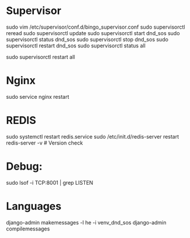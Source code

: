 # Supervisor
sudo vim /etc/supervisor/conf.d/bingo_supervisor.conf
sudo supervisorctl reread
sudo supervisorctl update
sudo supervisorctl start dnd_sos
sudo supervisorctl status dnd_sos
sudo supervisorctl stop dnd_sos
sudo supervisorctl restart dnd_sos
sudo supervisorctl status all

sudo supervisorctl restart all


# Nginx
sudo service nginx restart

# REDIS
sudo systemctl restart redis.service
sudo /etc/init.d/redis-server restart
redis-server -v  # Version check

# Debug:
sudo lsof -i TCP:8001 | grep LISTEN

# Languages
django-admin makemessages -l he -i venv_dnd_sos
django-admin compilemessages
